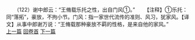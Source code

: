 　　（122）谢中郎云：“王脩载乐托之性，出自门风①。”
　　【注释】①乐托：同“落拓”，豪放，不拘小节。门风：指一家世代流传的准则、风习，犹家风。【译文】从事中郎谢万说：“王脩载那种豪放不羁的性格，是来自他的家风。”
<br>[上一篇](08_121) [回卷首](08_000) [下一篇](08_123)
